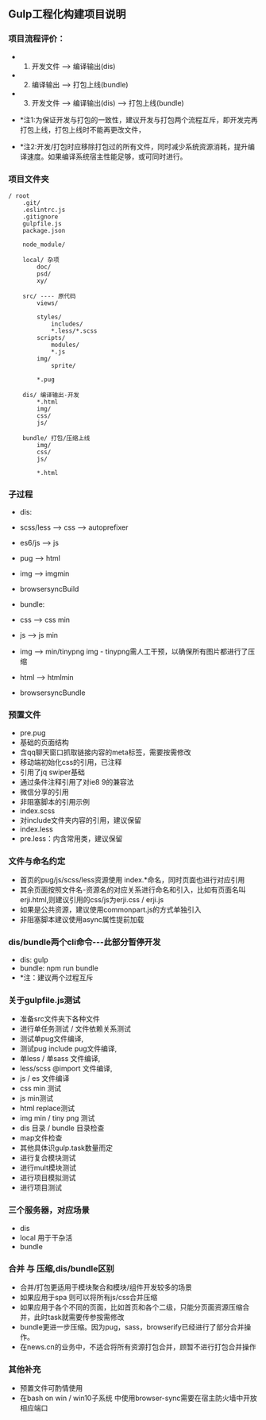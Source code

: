 ## Gulp工程化构建项目说明

### 项目流程评价：
 - 1. 开发文件 --> 编译输出(dis)
 - 2. 编译输出 --> 打包上线(bundle)
 - 3. 开发文件 --> 编译输出(dis) --> 打包上线(bundle)

 - *注1:为保证开发与打包的一致性，建议开发与打包两个流程互斥，即开发完再打包上线，打包上线时不能再更改文件，
 - *注2:开发/打包时应移除打包过的所有文件，同时减少系统资源消耗，提升编译速度。如果编译系统宿主性能足够，或可同时进行。

### 项目文件夹
    / root   
        .git/
        .eslintrc.js
        .gitignore
        gulpfile.js
        package.json

        node_module/

        local/ 杂项
            doc/
            psd/
            xy/

        src/ ---- 原代码
            views/

            styles/
                includes/
                *.less/*.scss
            scripts/
                modules/
                *.js
            img/
                sprite/

            *.pug

        dis/ 编译输出-开发
            *.html
            img/
            css/
            js/

        bundle/ 打包/压缩上线
            img/
            css/
            js/

            *.html

### 子过程
 - dis:
  - scss/less --> css --> autoprefixer
  - es6/js --> js
  - pug --> html
  - img --> imgmin
  - browsersyncBuild

 - bundle:
  - css --> css min
  - js --> js min
  - img --> min/tinypng img - tinypng需人工干预，以确保所有图片都进行了压缩
  - html --> htmlmin 
  - browsersyncBundle 

### 预置文件
 - pre.pug
  - 基础的页面结构
  - 含qq聊天窗口抓取链接内容的meta标签，需要按需修改
  - 移动端初始化css的引用，已注释
  - 引用了jq swiper基础 
  - 通过条件注释引用了对ie8 9的兼容法
  - 微信分享的引用
  - 非阻塞脚本的引用示例
 - index.scss
  - 对include文件夹内容的引用，建议保留
 - index.less
  - pre.less：内含常用类，建议保留

### 文件与命名约定
 - 首页的pug/js/scss/less资源使用 index.*命名，同时页面也进行对应引用
 - 其余页面按照文件名-资源名的对应关系进行命名和引入，比如有页面名叫erji.html,则建议引用的css/js为erji.css / erji.js
 - 如果是公共资源，建议使用commonpart.js的方式单独引入
 - 非阻塞脚本建议使用async属性提前加载


### dis/bundle两个cli命令---此部分暂停开发
 - dis: gulp
 - bundle: npm run bundle
 - *注：建议两个过程互斥

### 关于gulpfile.js测试
 - 准备src文件夹下各种文件 
 - 进行单任务测试 / 文件依赖关系测试
  - 测试单pug文件编译, 
  - 测试pug include pug文件编译, 
  - 单less / 单sass 文件编译, 
  - less/scss @import 文件编译, 
  - js / es 文件编译 
  - css min 测试 
  - js min测试 
  - html replace测试 
  - img min / tiny png 测试 
  - dis 目录 / bundle 目录检查 
  - map文件检查 
  - 其他具体识gulp.task数量而定
 - 进行复合模块测试
 - 进行mult模块测试
 - 进行项目模拟测试
 - 进行项目测试


### 三个服务器，对应场景
 - dis
 - local 用于干杂活
 - bundle

### 合并 与 压缩,dis/bundle区别
 - 合并/打包更适用于模块聚合和模块/组件开发较多的场景
 - 如果应用于spa 则可以将所有js/css合并压缩
 - 如果应用于各个不同的页面，比如首页和各个二级，只能分页面资源压缩合并，此时task就需要传参按需修改
 - bundle更进一步压缩。因为pug，sass，browserify已经进行了部分合并操作。
 - 在news.cn的业务中，不适合将所有资源打包合并，顾暂不进行打包合并操作

### 其他补充
 - 预置文件可酌情使用
 - 在bash on win / win10子系统 中使用browser-sync需要在宿主防火墙中开放相应端口
